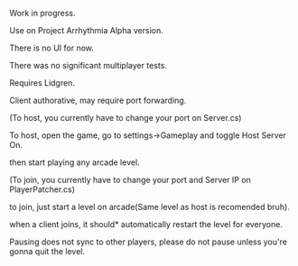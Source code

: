 Work in progress.

Use on Project Arrhythmia Alpha version.

There is no UI for now.

There was no significant multiplayer tests.

Requires Lidgren.

Client authorative, may require port forwarding. 


(To host, you currently have to change your port on Server.cs)

To host, open the game, go to settings->Gameplay and toggle Host Server On.

then start playing any arcade level. 

(To join, you currently have to change your port and Server IP on PlayerPatcher.cs)

to join, just start a level on arcade(Same level as host is recomended bruh).

when a client joins, it should* automatically restart the level for everyone.

Pausing does not sync to other players, please do not pause unless you're gonna quit the level.

